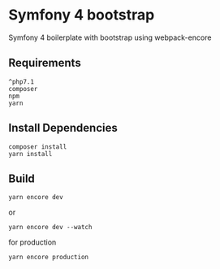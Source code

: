 # Symfony 4 bootstrap

Symfony 4 boilerplate with bootstrap using webpack-encore

## Requirements

    ^php7.1 
    composer 
    npm 
    yarn
    

## Install Dependencies

    composer install
    yarn install
    
## Build

    yarn encore dev

or 

    yarn encore dev --watch
    
for production

    yarn encore production
